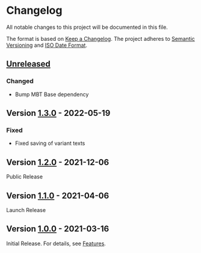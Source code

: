 # Changelog

All notable changes to this project will be documented in this file.

The format is based on [Keep a Changelog](https://keepachangelog.com/en/1.0.0/).
The project adheres to [Semantic Versioning](https://semver.org/spec/v2.0.0.html)
and [ISO Date Format](https://www.iso.org/iso-8601-date-and-time-format.html).

## [Unreleased]

### Changed

- Bump MBT Base dependency

## Version [1.3.0] - 2022-05-19

### Fixed

- Fixed saving of variant texts

## Version [1.2.0] - 2021-12-06

Public Release

## Version [1.1.0] - 2021-04-06

Launch Release

## Version [1.0.0] - 2021-03-16

Initial Release. For details, see [Features](https://marcbernardtools.com/docs/mbt-listcube/features).


[Unreleased]: https://github.com/Marc-Bernard-Tools/MBT-Listcube/compare/1.3.0...main
[1.3.0]: https://github.com/Marc-Bernard-Tools/MBT-Listcube/compare/1.2.0...1.3.0
[1.2.0]: https://github.com/Marc-Bernard-Tools/MBT-Listcube/compare/1.1.0...1.2.0
[1.1.0]: https://github.com/Marc-Bernard-Tools/MBT-Listcube/compare/1.0.0...1.1.0
[1.0.0]: https://github.com/Marc-Bernard-Tools/MBT-Listcube/releases/tag/1.0.0

